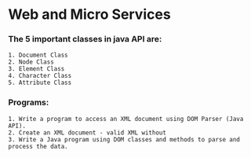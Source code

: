 # Web and Micro Services
### The 5 important classes in java API are:
    1. Document Class
    2. Node Class
    3. Element Class
    4. Character Class
    5. Attribute Class
### Programs:
    1. Write a program to access an XML document using DOM Parser (Java API).
    2. Create an XML document - valid XML without
    3. Write a Java program using DOM classes and methods to parse and process the data.
